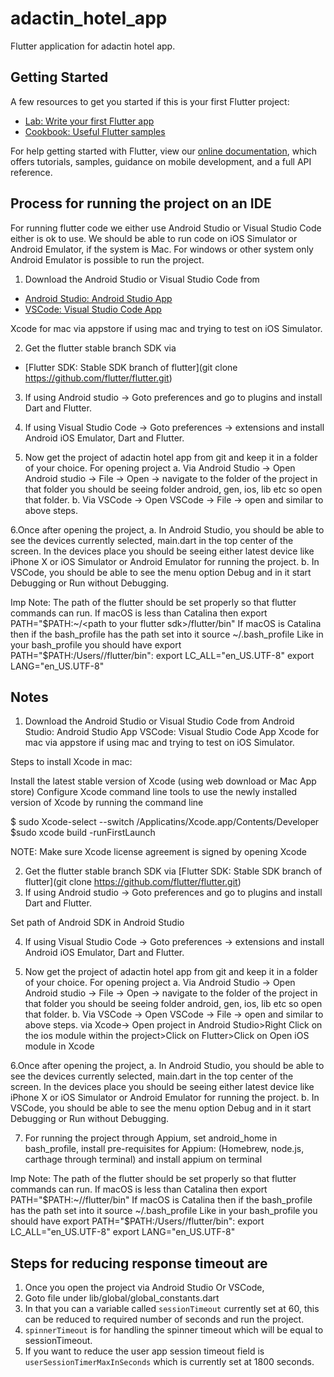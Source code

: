# adactin_hotel_app

Flutter application for adactin hotel app.

## Getting Started

A few resources to get you started if this is your first Flutter project:

- [Lab: Write your first Flutter app](https://flutter.dev/docs/get-started/codelab)
- [Cookbook: Useful Flutter samples](https://flutter.dev/docs/cookbook)

For help getting started with Flutter, view our
[online documentation](https://flutter.dev/docs), which offers tutorials,
samples, guidance on mobile development, and a full API reference.

## Process for running the project on an IDE

For running flutter code we either use Android Studio or Visual Studio Code either
is ok to use. We should be able to run code on iOS Simulator or Android Emulator,
if the system is Mac. For windows or other system only Android Emulator is possible
to run the project.

1. Download the Android Studio or Visual Studio Code from

- [Android Studio: Android Studio App](https://developer.android.com/studio)
- [VSCode: Visual Studio Code App](https://code.visualstudio.com)

Xcode for mac via appstore if using mac and trying to test on iOS Simulator.

2. Get the flutter stable branch SDK via

- [Flutter SDK: Stable SDK branch of flutter](git clone https://github.com/flutter/flutter.git)

3. If using Android studio -> Goto preferences and go to plugins and install Dart and Flutter.

4. If using Visual Studio Code -> Goto preferences -> extensions and install Android iOS Emulator, Dart and Flutter.

5. Now get the project of adactin hotel app from git and keep it in a folder of your choice. For opening project
   a. Via Android Studio -> Open Android studio -> File -> Open -> navigate to the folder of the project in that folder
   you should be seeing folder android, gen, ios, lib etc so open that folder.
   b. Via VSCode -> Open VSCode -> File -> open and similar to above steps.

6.Once after opening the project,
a. In Android Studio, you should be able to see the devices currently selected, main.dart in the top center of the screen. In the devices place
you should be seeing either latest device like iPhone X or iOS Simulator or Android Emulator for running the project.
b. In VSCode, you should be able to see the menu option Debug and in it start Debugging or Run without Debugging.

Imp Note: The path of the flutter should be set properly so that flutter commands can run.
If macOS is less than Catalina then
export PATH="$PATH:~/<path to your flutter sdk>/flutter/bin"
If macOS is Catalina then if the bash_profile has the path set into it
source ~/.bash_profile 
Like in your bash_profile you should have
export PATH="$PATH:/Users/<path to your flutter sdk>/flutter/bin":
export LC_ALL="en_US.UTF-8"
export LANG="en_US.UTF-8"

## Notes

1. Download the Android Studio or Visual Studio Code from
Android Studio: Android Studio App
VSCode: Visual Studio Code App
Xcode for mac via appstore if using mac and trying to test on iOS Simulator.

Steps to install Xcode in mac:

Install the latest stable version of Xcode (using web download or Mac App store)
Configure Xcode command line tools to use the newly installed version of Xcode by running the command line

$ sudo Xcode-select --switch /Applicatins/Xcode.app/Contents/Developer
$sudo xcode build -runFirstLaunch

NOTE: Make sure Xcode license agreement is signed by opening Xcode

2. Get the flutter stable branch SDK via
[Flutter SDK: Stable SDK branch of flutter](git clone https://github.com/flutter/flutter.git)
3. If using Android studio -> Goto preferences and go to plugins and install Dart and Flutter.

Set path of Android SDK in Android Studio

4. If using Visual Studio Code -> Goto preferences -> extensions and install Android iOS Emulator, Dart and Flutter.

5. Now get the project of adactin hotel app from git and keep it in a folder of your choice. For opening project a. Via Android Studio -> Open Android studio -> File -> Open -> navigate to the folder of the project in that folder you should be seeing folder android, gen, ios, lib etc so open that folder. b. Via VSCode -> Open VSCode -> File -> open and similar to above steps.
via Xcode-> Open project in Android Studio>Right Click on the ios module within the project>Click on Flutter>Click on Open iOS module in Xcode

6.Once after opening the project, a. In Android Studio, you should be able to see the devices currently selected, main.dart in the top center of the screen. In the devices place you should be seeing either latest device like iPhone X or iOS Simulator or Android Emulator for running the project. b. In VSCode, you should be able to see the menu option Debug and in it start Debugging or Run without Debugging.

7. For running the project through Appium, set android_home in bash_profile, install pre-requisites for Appium: (Homebrew, node.js, carthage through terminal) and install appium on terminal

Imp Note: The path of the flutter should be set properly so that flutter commands can run. If macOS is less than Catalina then export PATH="$PATH:~//flutter/bin" If macOS is Catalina then if the bash_profile has the path set into it source ~/.bash_profile Like in your bash_profile you should have export PATH="$PATH:/Users//flutter/bin": export LC_ALL="en_US.UTF-8" export LANG="en_US.UTF-8"

## Steps for reducing response timeout are
1. Once you open the project via Android Studio Or VSCode,
2. Goto file under lib/global/global_constants.dart
3. In that you can a variable called `sessionTimeout` currently set at 60, this can be reduced to required number of seconds and run the project.
4. `spinnerTimeout` is for handling the spinner timeout which will be equal to sessionTimeout.
5. If you want to reduce the user app session timeout field is `userSessionTimerMaxInSeconds` which is currently set at 1800 seconds.